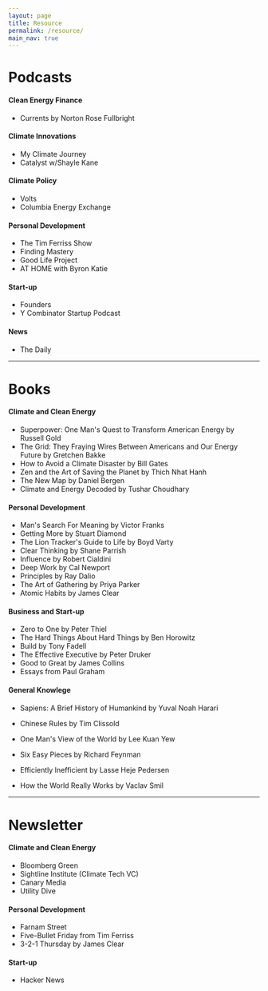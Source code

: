 ```yaml
---
layout: page
title: Resource
permalink: /resource/
main_nav: true
---
```


# Podcasts

#### Clean Energy Finance

- Currents by Norton Rose Fullbright

#### Climate Innovations

- My Climate Journey
- Catalyst w/Shayle Kane

#### Climate Policy

- Volts
- Columbia Energy Exchange

#### Personal Development

- The Tim Ferriss Show
- Finding Mastery
- Good Life Project
- AT HOME with Byron Katie

#### Start-up

- Founders
- Y Combinator Startup Podcast

#### News

- The Daily

  

------

# Books

#### Climate and Clean Energy

- Superpower: One Man's Quest to Transform American Energy by Russell Gold
- The Grid: They Fraying Wires Between Americans and Our Energy Future by Gretchen Bakke
- How to Avoid a Climate Disaster by Bill Gates
- Zen and the Art of Saving the Planet by Thich Nhat Hanh
- The New Map by Daniel Bergen
- Climate and Energy Decoded by Tushar Choudhary

#### Personal Development

- Man's Search For Meaning by Victor Franks
- Getting More by Stuart Diamond
- The Lion Tracker's Guide to Life by Boyd Varty
- Clear Thinking by Shane Parrish
- Influence by Robert Cialdini
- Deep Work by Cal Newport
- Principles by Ray Dalio
- The Art of Gathering by Priya Parker
- Atomic Habits by James Clear

#### Business and Start-up

- Zero to One by Peter Thiel
- The Hard Things About Hard Things by Ben Horowitz
- Build by Tony Fadell
- The Effective Executive by Peter Druker
- Good to Great by James Collins
- Essays from Paul Graham

#### General Knowlege

- Sapiens: A Brief History of Humankind by Yuval Noah Harari

- Chinese Rules by Tim Clissold

- One Man's View of the World by Lee Kuan Yew

- Six Easy Pieces by Richard Feynman

- Efficiently Inefficient by Lasse Heje Pedersen

- How the World Really Works by Vaclav Smil

  

------

# Newsletter

#### Climate and Clean Energy

- Bloomberg Green
- Sightline Institute (Climate Tech VC)
- Canary Media
- Utility Dive

#### Personal Development

- Farnam Street
- Five-Bullet Friday from Tim Ferriss
- 3-2-1 Thursday by James Clear

#### Start-up

- Hacker News











